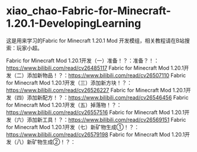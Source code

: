 # xiao_chao-Fabric-for-Minecraft-1.20.1-DevelopingLearning
这是用来学习的Fabric for Minecraft 1.20.1 Mod 开发模组，相关教程请在B站搜索：玩家小超。

Fabric for Minecraft Mod 1.20.1开发（一）准备！？：准备？！：https://www.bilibili.com/read/cv26485117
Fabric for Minecraft Mod 1.20.1开发（二）添加新物品！？：https://www.bilibili.com/read/cv26507110
Fabric for Minecraft Mod 1.20.1开发（三）添加新方块！？：https://www.bilibili.com/read/cv26526227
Fabric for Minecraft Mod 1.20.1开发（四）添加新配方！？：https://www.bilibili.com/read/cv26546456
Fabric for Minecraft Mod 1.20.1开发（五）掉落物！？：https://www.bilibili.com/read/cv26557516
Fabric for Minecraft Mod 1.20.1开发（六）添加新工具！？：https://www.bilibili.com/read/cv26569151
Fabric for Minecraft Mod 1.20.1开发（七）新矿物生成①！？：https://www.bilibili.com/read/cv26579198
Fabric for Minecraft Mod 1.20.1开发（八）新矿物生成②！？：
